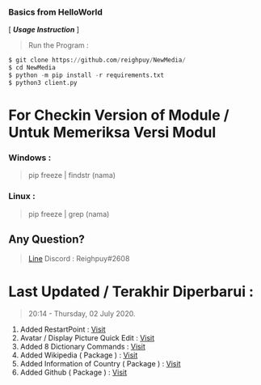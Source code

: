 ### Basics from HelloWorld

[ ***Usage Instruction*** ]

> Run the Program :
```python
$ git clone https://github.com/reighpuy/NewMedia/
$ cd NewMedia
$ python -m pip install -r requirements.txt
$ python3 client.py
```

# For Checkin Version of Module / Untuk Memeriksa Versi Modul

### Windows :
 > pip freeze | findstr (nama)

### Linux :
 > pip freeze | grep (nama)

## Any Question? 
 > [Line](https://line.me/ti/p/~yapuy)
 > Discord : Reighpuy#2608

# Last Updated / Terakhir Diperbarui : 
 >  20:14 - Thursday, 02 July 2020.
  1. Added RestartPoint : [Visit](https://github.com/reighpuy/NewMedia/blob/5294c5572401c4295f1ff9f2386eb5c1d286692b/setting.json#L12)
  2. Avatar / Display Picture Quick Edit : [Visit](https://github.com/reighpuy/NewMedia/blob/b09927308eae55c7f6209e4019efe13dc57dfee9/client.py#L184)
  3. Added 8 Dictionary Commands : [Visit](https://github.com/reighpuy/NewMedia/blob/b09927308eae55c7f6209e4019efe13dc57dfee9/client.py#L267)
  4. Added Wikipedia ( Package ) : [Visit](https://github.com/reighpuy/NewMedia/blob/b09927308eae55c7f6209e4019efe13dc57dfee9/client.py#L404)
  5. Added Information of Country ( Package ) : [Visit](https://github.com/reighpuy/NewMedia/blob/b09927308eae55c7f6209e4019efe13dc57dfee9/client.py#L816)
  6. Added Github ( Package ) : [Visit](https://github.com/reighpuy/NewMedia/blob/b09927308eae55c7f6209e4019efe13dc57dfee9/client.py#L543)
 
